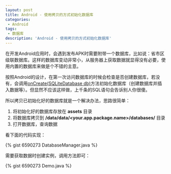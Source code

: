 ```yaml
---
layout: post
title: Android - 使用拷贝的方式初始化数据库
categories:
 - Android
tags:
 - 数据库
description: 'Android - 使用拷贝的方式初始化数据库'
---
```


在开发Android应用时，会遇到发布APK时需要附带一个数据库，比如说：省市区级联数据库。这样的数据库变动非常小，从服务器上获取数据就显得没有必要，使用内置的数据库来做是个不错的主意。

按照Android的设计，在第一次访问数据库的时候会检查是否创建数据库，若没有，会调用[onCreate(SQLiteDatabase db)][onCreate]方法初始化数据库（创建数据库并插入数据等）。但显然不应该这样做，上千条的SQL语句会告诉别人你很傻。

所以拷贝已初始化好的数据库就是一个解决办法，思路很简单：

1. 将初始化好的数据库存放在 **assets** 目录
2. 将数据库拷贝到 **/data/data/<your.app.package.name>/databases/** 目录
4. 打开数据库，查询数据

看下面的代码实现：

{% gist 6590273 DatabaseManager.java %}

需要获取数据时创建实例，调用方法即可：

{% gist 6590273 Demo.java %}

[onCreate]: http://developer.android.com/reference/android/database/sqlite/SQLiteOpenHelper.html#onCreate(android.database.sqlite.SQLiteDatabase)
